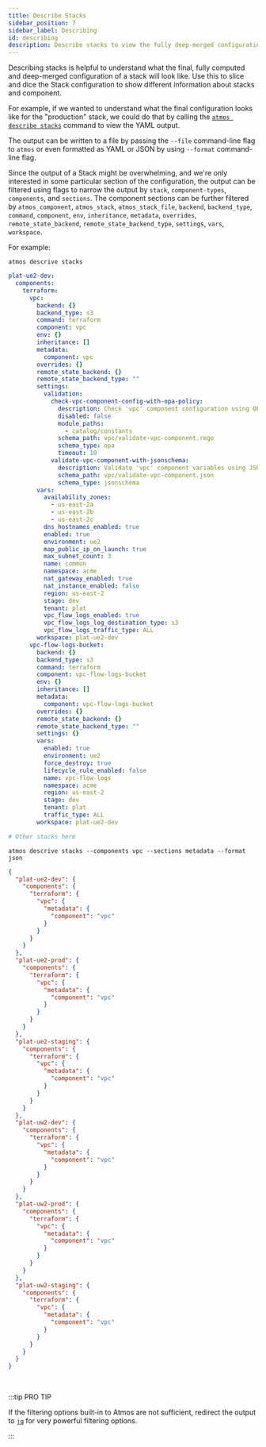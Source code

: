 ```yaml
---
title: Describe Stacks
sidebar_position: 7
sidebar_label: Describing
id: describing
description: Describe stacks to view the fully deep-merged configuration
---
```


Describing stacks is helpful to understand what the final, fully computed and deep-merged configuration of a stack will look like. Use this to slice
and dice the Stack configuration to show different information about stacks and component.

For example, if we wanted to understand what the final configuration looks like for the "production" stack, we could do that by calling
the [`atmos describe stacks`](/cli/commands/describe/stacks) command to view the YAML output.

The output can be written to a file by passing the `--file` command-line flag to `atmos` or even formatted as YAML or JSON by using `--format`
command-line flag.

Since the output of a Stack might be overwhelming, and we're only interested in some particular section of the configuration, the output can be
filtered using flags to narrow the output by `stack`, `component-types`, `components`, and `sections`. The component sections can be further filtered
by `atmos_component`, `atmos_stack`, `atmos_stack_file`, `backend`, `backend_type`, `command`, `component`, `env`, `inheritance`, `metadata`,
`overrides`, `remote_state_backend`, `remote_state_backend_type`, `settings`, `vars`, `workspace`.

For example:

```shell
atmos descrive stacks
```

```yaml
plat-ue2-dev:
  components:
    terraform:
      vpc:
        backend: {}
        backend_type: s3
        command: terraform
        component: vpc
        env: {}
        inheritance: []
        metadata:
          component: vpc
        overrides: {}
        remote_state_backend: {}
        remote_state_backend_type: ""
        settings:
          validation:
            check-vpc-component-config-with-opa-policy:
              description: Check 'vpc' component configuration using OPA policy
              disabled: false
              module_paths:
                - catalog/constants
              schema_path: vpc/validate-vpc-component.rego
              schema_type: opa
              timeout: 10
            validate-vpc-component-with-jsonschema:
              description: Validate 'vpc' component variables using JSON Schema
              schema_path: vpc/validate-vpc-component.json
              schema_type: jsonschema
        vars:
          availability_zones:
            - us-east-2a
            - us-east-2b
            - us-east-2c
          dns_hostnames_enabled: true
          enabled: true
          environment: ue2
          map_public_ip_on_launch: true
          max_subnet_count: 3
          name: common
          namespace: acme
          nat_gateway_enabled: true
          nat_instance_enabled: false
          region: us-east-2
          stage: dev
          tenant: plat
          vpc_flow_logs_enabled: true
          vpc_flow_logs_log_destination_type: s3
          vpc_flow_logs_traffic_type: ALL
        workspace: plat-ue2-dev
      vpc-flow-logs-bucket:
        backend: {}
        backend_type: s3
        command: terraform
        component: vpc-flow-logs-bucket
        env: {}
        inheritance: []
        metadata:
          component: vpc-flow-logs-bucket
        overrides: {}
        remote_state_backend: {}
        remote_state_backend_type: ""
        settings: {}
        vars:
          enabled: true
          environment: ue2
          force_destroy: true
          lifecycle_rule_enabled: false
          name: vpc-flow-logs
          namespace: acme
          region: us-east-2
          stage: dev
          tenant: plat
          traffic_type: ALL
        workspace: plat-ue2-dev

# Other stacks here
```

```shell
atmos descrive stacks --components vpc --sections metadata --format json
```

```json
{
  "plat-ue2-dev": {
    "components": {
      "terraform": {
        "vpc": {
          "metadata": {
            "component": "vpc"
          }
        }
      }
    }
  },
  "plat-ue2-prod": {
    "components": {
      "terraform": {
        "vpc": {
          "metadata": {
            "component": "vpc"
          }
        }
      }
    }
  },
  "plat-ue2-staging": {
    "components": {
      "terraform": {
        "vpc": {
          "metadata": {
            "component": "vpc"
          }
        }
      }
    }
  },
  "plat-uw2-dev": {
    "components": {
      "terraform": {
        "vpc": {
          "metadata": {
            "component": "vpc"
          }
        }
      }
    }
  },
  "plat-uw2-prod": {
    "components": {
      "terraform": {
        "vpc": {
          "metadata": {
            "component": "vpc"
          }
        }
      }
    }
  },
  "plat-uw2-staging": {
    "components": {
      "terraform": {
        "vpc": {
          "metadata": {
            "component": "vpc"
          }
        }
      }
    }
  }
}
```

<br/>

:::tip PRO TIP

If the filtering options built-in to Atmos are not sufficient, redirect the output to [`jq`](https://stedolan.github.io/jq/) for very powerful
filtering options.

:::
